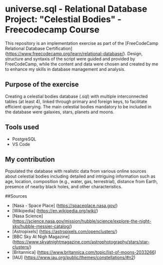 # universe.sql - Relational Database Project: "Celestial Bodies" - Freecodecamp Course
This repository is an implementation exercise as part of the [FreeCodeCamp Relational Database Certification] (https://www.freecodecamp.org/learn/relational-database/). Design, structure and syntaxis of the script were guided and provided by FreeCodeCamp, while the content and data were chosen and created by me to enhance my skills in database management and analysis.

## Purpose of the exercise
Creating a celestial bodies database (.sql) with multiple interconnected tables (at least 4), linked through primary and foreign keys, to facilitate efficient querying. The main celestial bodies mandatory to be included in the database were galaxies, stars, planets and moons.

## Tools used
- PostgreSQL
- VS Code

## My contribution
Populated the database with realistic data from various online sources about celestial bodies including detailed and intriguing information such as age, location, composition (e.g., water, gas, terrestrial), distance from Earth, presence of nearby black holes, and other characteristics.

##Sources
* [Nasa - Space Place] (https://spaceplace.nasa.gov/)
* [Wikipedia] (https://en.wikipedia.org/wiki/)
* [Nasa Science] (https://science.nasa.gov/mission/hubble/science/explore-the-night-sky/hubble-messier-catalog/)
* [Astropixels] (https://astropixels.com/openclusters/)
* [BBC Sky At Nigh Magazine] (https://www.skyatnightmagazine.com/astrophotography/stars/star-clusters/)
* [Britannica] (https://www.britannica.com/topic/list-of-moons-2033266)
* [IAU] (https://www.iau.org/public/themes/constellations/#n2)
